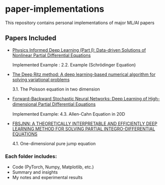 # paper-implementations
This repository contains personal implementations of major ML/AI papers

## Papers Included
- [Physics Informed Deep Learning (Part I): Data-driven Solutions of Nonlinear Partial Differential Equations](https://github.com/surinlee/paper-implementations/tree/main/Physics%20Informed%20Deep%20Learning%20(Part%20I))
  
    Implemented Example : 2.2. Example (Schrödinger Equation)

- [The Deep Ritz method: A deep learning-based numerical algorithm for solving variational problems](https://arxiv.org/abs/1710.00211)
  
    3.1. The Poisson equation in two dimension

- [Forward-Backward Stochastic Neural Networks: Deep Learning of High-dimensional Partial Diﬀerential Equations](https://github.com/surinlee/paper-implementations/tree/main/Forward-Backward%20Stochastic%20Neural%20Networks)

    Implemented Example: 4.3. Allen-Cahn Equation in 20D

- [FBSJNN: A THEORETICALLY INTERPRETABLE AND EFFICIENTLY DEEP LEARNING METHOD FOR SOLVING PARTIAL INTEGRO-DIFFERENTIAL EQUATIONS](https://arxiv.org/abs/2412.11010)

    4.1. One-dimensional pure jump equation

### Each folder includes:
- Code (PyTorch, Numpy, Matplotlib, etc.)
- Summary and insights
- My notes and experimental results
